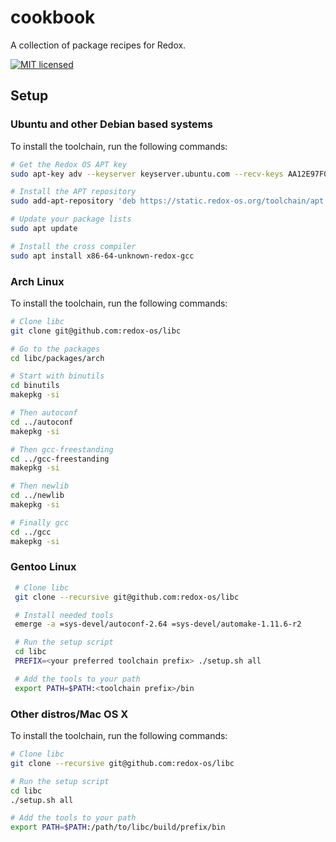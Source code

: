 # cookbook
A collection of package recipes for Redox.

[![MIT licensed](https://img.shields.io/badge/license-MIT-blue.svg)](./LICENSE)

## Setup

### Ubuntu and other Debian based systems

To install the toolchain, run the following commands:
```bash
# Get the Redox OS APT key
sudo apt-key adv --keyserver keyserver.ubuntu.com --recv-keys AA12E97F0881517F

# Install the APT repository
sudo add-apt-repository 'deb https://static.redox-os.org/toolchain/apt /'

# Update your package lists
sudo apt update

# Install the cross compiler
sudo apt install x86-64-unknown-redox-gcc
```

### Arch Linux
To install the toolchain, run the following commands:
 ```bash
 # Clone libc
 git clone git@github.com:redox-os/libc

 # Go to the packages
 cd libc/packages/arch

 # Start with binutils
 cd binutils
 makepkg -si

 # Then autoconf
 cd ../autoconf
 makepkg -si

 # Then gcc-freestanding
 cd ../gcc-freestanding
 makepkg -si

 # Then newlib
 cd ../newlib
 makepkg -si

 # Finally gcc
 cd ../gcc
 makepkg -si
 ```

### Gentoo Linux
```bash
 # Clone libc
 git clone --recursive git@github.com:redox-os/libc

 # Install needed tools
 emerge -a =sys-devel/autoconf-2.64 =sys-devel/automake-1.11.6-r2

 # Run the setup script
 cd libc
 PREFIX=<your preferred toolchain prefix> ./setup.sh all

 # Add the tools to your path
 export PATH=$PATH:<toolchain prefix>/bin
```

### Other distros/Mac OS X
To install the toolchain, run the following commands:
 ```bash
 # Clone libc
 git clone --recursive git@github.com:redox-os/libc

 # Run the setup script
 cd libc
 ./setup.sh all

 # Add the tools to your path
 export PATH=$PATH:/path/to/libc/build/prefix/bin
 ```
